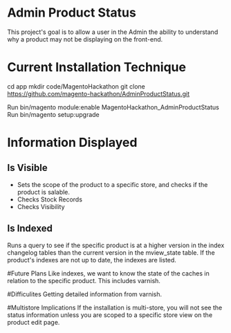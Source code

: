 # Admin Product Status
This project's goal is to allow a user in the Admin the ability to understand why a product may not be displaying on the front-end.

# Current Installation Technique
cd app
mkdir code/MagentoHackathon
git clone https://github.com/magento-hackathon/AdminProductStatus.git

Run bin/magento module:enable MagentoHackathon_AdminProductStatus
Run bin/magento setup:upgrade

# Information Displayed
## Is Visible
* Sets the scope of the product to a specific store, and checks if the product is salable.
* Checks Stock Records
* Checks Visibility

## Is Indexed
Runs a query to see if the specific product is at a higher version in the index changelog tables than the current version in the mview_state table.  If the product's indexes are not up to date, the indexes are listed.

#Future Plans
Like indexes, we want to know the state of the caches in relation to the specific product.  This includes varnish.

#Difficulites
Getting detailed information from varnish.

#Multistore Implications
If the installation is multi-store, you will not see the status information unless you are scoped to a specific store view on the product edit page.

